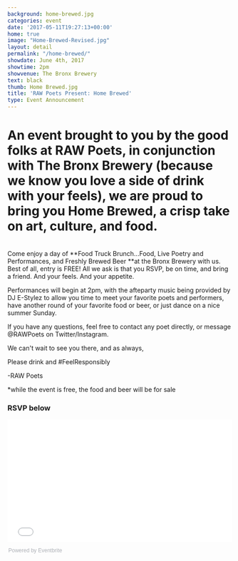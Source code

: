 ```yaml
---
background: home-brewed.jpg
categories: event
date: '2017-05-11T19:27:13+00:00'
home: true
image: "Home-Brewed-Revised.jpg"
layout: detail
permalink: "/home-brewed/"
showdate: June 4th, 2017
showtime: 2pm
showvenue: The Bronx Brewery
text: black
thumb: Home Brewed.jpg
title: 'RAW Poets Present: Home Brewed'
type: Event Announcement
---
```


# An event brought to you by the good folks at RAW Poets, in conjunction with The Bronx Brewery (because we know you love a side of drink with your feels), we are proud to bring you Home Brewed, a crisp take on art, culture, and food.
<br>
Come enjoy a day of **Food Truck Brunch...Food, Live Poetry and Performances, and Freshly Brewed Beer **at the Bronx Brewery with us. Best of all, entry is FREE! All we ask is that you RSVP, be on time, and bring a friend. And your feels. And your appetite.

Performances will begin at 2pm, with the afteparty music being provided by DJ E-Stylez to allow you time to meet your favorite poets and performers, have another round of your favorite food or beer, or just dance on a nice summer Sunday.

If you have any questions, feel free to contact any poet directly, or message @RAWPoets on Twitter/Instagram.

We can't wait to see you there, and as always,

Please drink and #FeelResponsibly

-RAW Poets

*while the event is free, the food and beer will be for sale

### RSVP below

<a href="https://www.eventbrite.com/e/raw-poets-present-home-brewed-tickets-34522820686?ref=ebtn" target="_blank">
</a>
<a href="https://www.eventbrite.com/e/raw-poets-present-home-brewed-tickets-34522820686?ref=ebtn" target="_blank">
</a>
<a href="https://www.eventbrite.com/e/raw-poets-present-home-brewed-tickets-34522820686?ref=ebtn" target="_blank">
</a>
<div style="width:100%; text-align:left;">
<iframe src="//eventbrite.com/tickets-external?eid=34522820686&ref=etckt" frameborder="0" height="275" width="100%" vspace="0" hspace="0" marginheight="5" marginwidth="5" scrolling="auto" allowtransparency="true"></iframe>
<div style="font-family:Helvetica, Arial; font-size:12px; padding:10px 0 5px; margin:2px; width:100%; text-align:left;" >
<a class="powered-by-eb" style="color: #ADB0B6; text-decoration: none;" target="_blank" href="http://www.eventbrite.com/">
Powered by Eventbrite
</a>
</div>
</div>